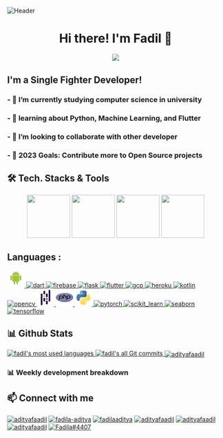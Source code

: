 ![Header](./github-header-image-name.png)
<div align="center">
  <h1>Hi there! I'm Fadil 👋</h1>
</div>

<div align="center">
  <img src="https://cdn.dribbble.com/users/318273/screenshots/3403867/media/f9adfe16e97bc6c2fe9a11ef960af085.gif" width"600" height="400">
</div>

## I'm a Single Fighter Developer!

### - 🔭 I’m currently studying computer science in university
### - 🌱 learning about Python, Machine Learning, and Flutter
### - 👯 I’m looking to collaborate with other developer
### - 🥅 2023 Goals: Contribute more to Open Source projects

## 🛠 Tech. Stacks & Tools
<div align="center">
  <img src="https://media.giphy.com/media/LMt9638dO8dftAjtco/giphy.gif" width="100" height="100">
  <img src="https://media.giphy.com/media/UQJlZ2OcaCA2RLfGiZ/giphy.gif" width="100" height="100">
  <img src="https://media.giphy.com/media/KzJkzjggfGN5Py6nkT/giphy.gif" width="100" height="100">
  <img src="https://media.giphy.com/media/IdyAQJVN2kVPNUrojM/giphy.gif" width="100" height="100">
</div>

## Languages :
<p align="left"> <a href="https://developer.android.com" target="_blank" rel="noreferrer"> <img src="https://raw.githubusercontent.com/devicons/devicon/master/icons/android/android-original-wordmark.svg" alt="android" width="40" height="40"/> </a> <a href="https://dart.dev" target="_blank" rel="noreferrer"> <img src="https://www.vectorlogo.zone/logos/dartlang/dartlang-icon.svg" alt="dart" width="40" height="40"/> </a> <a href="https://firebase.google.com/" target="_blank" rel="noreferrer"> <img src="https://www.vectorlogo.zone/logos/firebase/firebase-icon.svg" alt="firebase" width="40" height="40"/> </a> <a href="https://flask.palletsprojects.com/" target="_blank" rel="noreferrer"> <img src="https://www.vectorlogo.zone/logos/pocoo_flask/pocoo_flask-icon.svg" alt="flask" width="40" height="40"/> </a> <a href="https://flutter.dev" target="_blank" rel="noreferrer"> <img src="https://www.vectorlogo.zone/logos/flutterio/flutterio-icon.svg" alt="flutter" width="40" height="40"/> </a> <a href="https://cloud.google.com" target="_blank" rel="noreferrer"> <img src="https://www.vectorlogo.zone/logos/google_cloud/google_cloud-icon.svg" alt="gcp" width="40" height="40"/> </a> <a href="https://heroku.com" target="_blank" rel="noreferrer"> <img src="https://www.vectorlogo.zone/logos/heroku/heroku-icon.svg" alt="heroku" width="40" height="40"/> </a> <a href="https://kotlinlang.org" target="_blank" rel="noreferrer"> <img src="https://www.vectorlogo.zone/logos/kotlinlang/kotlinlang-icon.svg" alt="kotlin" width="40" height="40"/> </a> <a href="https://opencv.org/" target="_blank" rel="noreferrer"> <img src="https://www.vectorlogo.zone/logos/opencv/opencv-icon.svg" alt="opencv" width="40" height="40"/> </a> <a href="https://pandas.pydata.org/" target="_blank" rel="noreferrer"> <img src="https://raw.githubusercontent.com/devicons/devicon/2ae2a900d2f041da66e950e4d48052658d850630/icons/pandas/pandas-original.svg" alt="pandas" width="40" height="40"/> </a> <a href="https://www.php.net" target="_blank" rel="noreferrer"> <img src="https://raw.githubusercontent.com/devicons/devicon/master/icons/php/php-original.svg" alt="php" width="40" height="40"/> </a> <a href="https://www.python.org" target="_blank" rel="noreferrer"> <img src="https://raw.githubusercontent.com/devicons/devicon/master/icons/python/python-original.svg" alt="python" width="40" height="40"/> </a> <a href="https://pytorch.org/" target="_blank" rel="noreferrer"> <img src="https://www.vectorlogo.zone/logos/pytorch/pytorch-icon.svg" alt="pytorch" width="40" height="40"/> </a> <a href="https://scikit-learn.org/" target="_blank" rel="noreferrer"> <img src="https://upload.wikimedia.org/wikipedia/commons/0/05/Scikit_learn_logo_small.svg" alt="scikit_learn" width="40" height="40"/> </a> <a href="https://seaborn.pydata.org/" target="_blank" rel="noreferrer"> <img src="https://seaborn.pydata.org/_images/logo-mark-lightbg.svg" alt="seaborn" width="40" height="40"/> </a> <a href="https://www.tensorflow.org" target="_blank" rel="noreferrer"> <img src="https://www.vectorlogo.zone/logos/tensorflow/tensorflow-icon.svg" alt="tensorflow" width="40" height="40"/> </a> </p>

## 📊️&nbsp;Github Stats

<a href="https://github.com/adityafaadil">
  <img alt="fadil's most used languages" height="180em" src="https://github-readme-stats.vercel.app/api/top-langs/?username=adityafaadil&layout=compact&theme=radical&hide=shards,shaderlab,hlsl,html,css&langs_count=6" />
  <img alt="fadil's all Git commits" height="180em" src="https://github-readme-stats.vercel.app/api?username=adityafaadil&show_icons=true&theme=radical&include_all_commits=true&count_private=true" />
  <img align="center" src="https://github-readme-streak-stats.herokuapp.com/?user=adityafaadil&theme=radical" alt="adityafaadil" />
</a>


### 📊 Weekly development breakdown

<!--START_SECTION:waka-->
<!--END_SECTION:waka-->

## 📫 Connect with me
<p align="left">
<a href="https://twitter.com/adityafaadil" target="blank"><img align="center" src="https://raw.githubusercontent.com/rahuldkjain/github-profile-readme-generator/master/src/images/icons/Social/twitter.svg" alt="adityafaadil" height="30" width="40" /></a>
<a href="https://linkedin.com/in/fadila-aditya" target="blank"><img align="center" src="https://raw.githubusercontent.com/rahuldkjain/github-profile-readme-generator/master/src/images/icons/Social/linked-in-alt.svg" alt="fadila-aditya" height="30" width="40" /></a>
<a href="https://kaggle.com/fadilaaditya" target="blank"><img align="center" src="https://raw.githubusercontent.com/rahuldkjain/github-profile-readme-generator/master/src/images/icons/Social/kaggle.svg" alt="fadilaaditya" height="30" width="40" /></a>
<a href="https://instagram.com/adityafaadil" target="blank"><img align="center" src="https://raw.githubusercontent.com/rahuldkjain/github-profile-readme-generator/master/src/images/icons/Social/instagram.svg" alt="adityafaadil" height="30" width="40" /></a>
<a href="https://www.hackerrank.com/adityafaadil" target="blank"><img align="center" src="https://raw.githubusercontent.com/rahuldkjain/github-profile-readme-generator/master/src/images/icons/Social/hackerrank.svg" alt="adityafaadil" height="30" width="40" /></a>
<a href="https://www.leetcode.com/adityafaadil" target="blank"><img align="center" src="https://raw.githubusercontent.com/rahuldkjain/github-profile-readme-generator/master/src/images/icons/Social/leet-code.svg" alt="adityafaadil" height="30" width="40" /></a>
<a href="https://discord.gg/Fadila#4407" target="blank"><img align="center" src="https://raw.githubusercontent.com/rahuldkjain/github-profile-readme-generator/master/src/images/icons/Social/discord.svg" alt="Fadila#4407" height="30" width="40" /></a>
</p>

